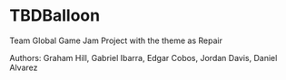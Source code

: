 # TBDBalloon
Team Global Game Jam Project with the theme as Repair

Authors:
Graham Hill, Gabriel Ibarra, Edgar Cobos, Jordan Davis, Daniel Alvarez


 
